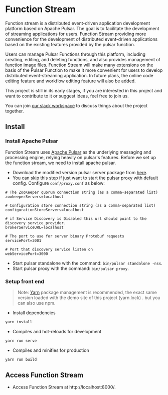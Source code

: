# Function Stream

Function stream is a distributed event-driven application development platform based on Apache Pulsar. The goal is to facilitate the development of streaming applications for users. Function Stream providing more convenience for the development of distributed event-driven applications based on the existing features provided by the pulsar function.

Users can manage Pulsar Functions through this platform, including creating, editing, and deleting functions, and also provides management of function image files. Function Stream will make many extensions on the basis of the Pulsar Function to make it more convenient for users to develop distributed event-streaming application. In future plans, the online code editing feature and workflow editing feature will also be added.

This project is still in its early stages, if you are interested in this project and want to contribute to it or suggest ideas, feel free to join us.

You can join [our slack workspace](https://join.slack.com/t/functionstreamgroup/shared_invite/zt-rkqk9pcy-ARS3Y~wb_7z7lojZII5m4g ) to discuss things about the project together.

## Install

### Install Apache Pulsar

Function Stream uses [Apache Pulsar](https://pulsar.apache.org/) as the underlying messaging and processing engine, relying heavily on pulsar's features. Before we set up the function stream, we need to install apache pulsar.

* Download the modified version pulsar server package from [here](https://functionstream.oss-cn-hongkong.aliyuncs.com/apache-pulsar-2.8.1-SNAPSHOT.zip?versionId=CAEQHxiBgMDFwbmL0RciIDM5NTBlYmNhNGQzMzQ1ODM4Yjk5MjA0NmE5ODZiNGNl). 
* You can skip this step if just want to start the pulsar proxy with default config. Configure `conf/proxy.conf` as below:
```
# The ZooKeeper quorum connection string (as a comma-separated list)
zookeeperServers=localhost

# Configuration store connection string (as a comma-separated list)
configurationStoreServers=localhost

# if Service Discovery is Disabled this url should point to the discovery service provider.
brokerServiceURL=localhost

# The port to use for server binary Protobuf requests
servicePort=3001

# Port that discovery service listen on
webServicePort=3000
```
* Start pulsar standalone with the command: `bin/pulsar standalone -nss`.
* Start pulsar proxy with the command: `bin/pulsar proxy`.

### Setup front end

> Note:  [Yarn](https://yarnpkg.com/) package management is recommended, the exact same version loaded with the demo site of this project (yarn.lock) . but you can also use npm.

* Install dependencies

```sh
yarn install
```

* Compiles and hot-reloads for development

```sh
yarn run serve
```

* Compiles and minifies for production

```sh
yarn run build
```

## Access Function Stream

* Access Function Stream at http://localhost:8000/.

